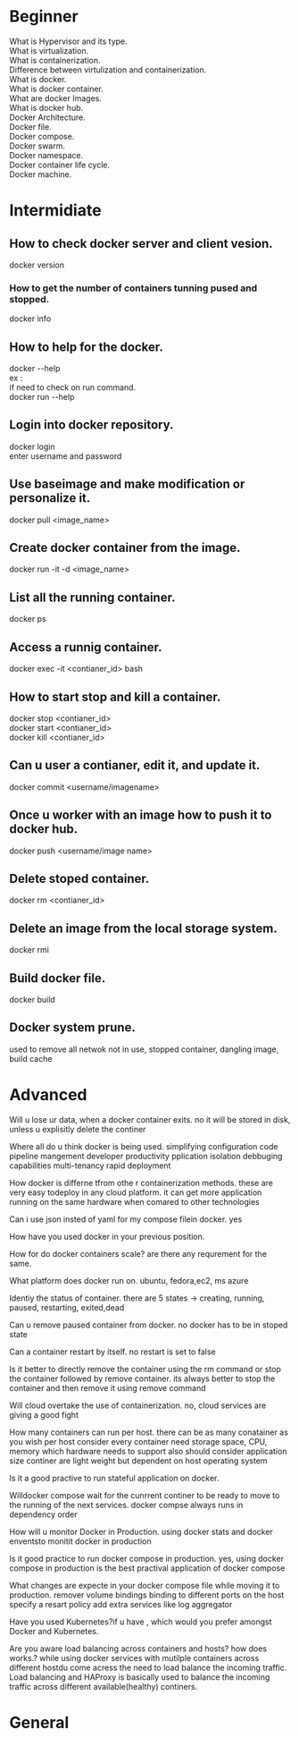 # Beginner

What is Hypervisor and its type.\
What is virtualization.\
What is containerization.\
Difference between virtulization and containerization.\
What is docker.\
What is docker container.\
What are docker Images.\
What is docker hub.\
Docker Architecture.\
Docker file.\
Docker compose.\
Docker swarm.\
Docker namespace.\
Docker container life cycle.\
Docker machine.

# Intermidiate

## How to check docker server and client vesion.
docker version


### How to get the number of containers tunning pused and stopped.
docker info


## How to help for the docker.
docker --help\
ex :\
if need to check on run command.\
docker run --help


## Login into docker repository.
docker login\
enter username and password

## Use baseimage and make modification or personalize it.
docker pull <image_name>

## Create docker container from the image.
docker run -it -d <image_name>

## List all the running container.
docker ps

## Access a runnig container.
docker exec -it <contianer_id> bash

## How to start stop and kill a container.
docker stop <contianer_id>\
docker start <contianer_id>\
docker kill <contianer_id> 

## Can u user a contianer, edit it, and update it.
docker commit <container id> <username/imagename>

## Once u worker with an image how to push it to docker hub.
docker push <username/image name>

## Delete stoped container.
docker rm <contianer_id> 

## Delete an image from  the local storage system.
docker rmi <image-id>

## Build docker file.
docker build <path to docker file>

## Docker system prune.
used to remove all netwok not in use, stopped container, dangling image, build cache


# Advanced

Will u lose ur data, when a docker container exits.
no it will be stored in disk, unless u explisitly delete the continer

Where all do u think docker is being used.
simplifying configuration
code pipeline mangement
developer productivity
pplication isolation
debbuging capabilities
multi-tenancy
rapid deployment

How docker is differne tfrom othe r containerization methods.
these are very easy todeploy in any cloud platform.
it can get more application running on the same hardware when comared to other technologies

Can i use json insted of yaml for my compose filein docker.
yes

How have you used docker in your previous position.

How for do docker containers scale? are there any requrement for the same.

What platform does docker run on.
ubuntu, fedora,ec2, ms azure

Identiy the status of container.
there are 5 states -> creating, running, paused, restarting, exited,dead

Can u remove paused container from docker.
no
docker has to be in stoped state

Can a container restart by itself.
no
restart is set to false

Is it better to directly remove the container using the rm command or stop the container followed by remove container.
its always better to stop the container and then remove it using remove command

Will cloud overtake the use of containerization.
no,  cloud services are giving a good fight

How many containers can run per host.
there can be as many conatainer as you wish per host
consider every container need storage space, CPU, memory which hardware needs to support
also should consider application size
continer are light weight but dependent on host operating system

Is it a good practive to run stateful application on docker.

Willdocker compose wait for the cunrrent continer to be ready to move to the running of the next services.
docker compse always runs in dependency order

How will u monitor Docker in Production.
using docker stats and docker enventsto monitit docker in production

Is it good practice to run docker compose in production.
yes, using docker compose in production is the best practival application of docker compose

What changes are expecte in your docker compose file while moving it to production.
remover volume bindings
binding to different ports on the host
specify a resart policy
add extra services like log aggregator

Have you used Kubernetes?if u  have , which would you prefer amongst Docker and Kubernetes.

Are you aware load balancing across containers and hosts? how does works.?
while using docker services with mutilple containers across different hostdu come acress the need to load balance the incoming traffic. Load balancing and HAProxy is basically used to balance the incoming traffic across different available(healthy) continers.

# General














